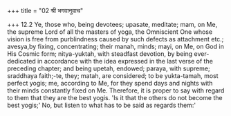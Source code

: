 +++
title = "02 श्री भगवानुवाच"

+++
12.2 Ye, those who, being devotees; upasate, meditate; mam, on Me, the
supreme Lord of all the masters of yoga, the Omniscient One whose vision
is free from purblindness caused by such defects as attachment etc.;
avesya,by fixing, concentrating; their manah, minds; mayi, on Me, on God
in His Cosmic form; nitya-yuktah, with steadfast devotion, by being
ever-dedicated in accordance with the idea expressed in the last verse
of the preceding chapter; and being upetah, endowed; paraya, with
supreme; sraddhaya faith;-te, they; matah, are considered; to be
yukta-tamah, most perfect yogis; me, according to Me, for they spend
days and nights with their minds constantly fixed on Me. Therefore, it
is proper to say with regard to them that they are the best yogis. 'Is
it that the others do not become the best yogis;' No, but listen to what
has to be said as regards them:'
